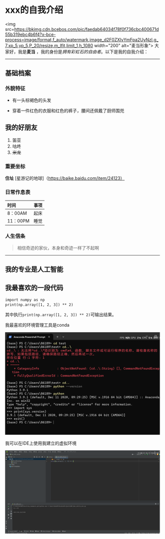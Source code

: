 # xxx的自我介绍
<img src=https://bkimg.cdn.bcebos.com/pic/faedab64034f78f0f736cbc400671d55b319ebc4b6f4?x-bce-process=image/format,f_auto/watermark,image_d2F0ZXIvYmFpa2UyNzI,g_7,xp_5,yp_5,P_20/resize,m_lfit,limit_1,h_1080 width="200" alt="麦当形象">
大家好，我是**麦当** ，我的身份是*拥有彩虹石的自由者*。以下是我的自我介绍：
________________________________________________
## 基础档案
### 外貌特征
* 有一头棕褐色的头发

- 穿着一件红色的衣服和红色的裤子，腰间还佩戴了厨师围兜
## 我的好朋友
1. 笛亚
2. 咕咚
3. ~~米龙~~
### 重要坐标
**住址** [星游记的地球]（https://baike.baidu.com/item/24123）
### 日常作息表
| 时间     | 事项  |
|:-------|:---:|
| 8：00AM | 起床  |
| 11：00PM | 睡觉 |
### 人生信条
>相信奇迹的家伙，本身和奇迹一样了不起啊
_________________________________________________
## 我的专业是人工智能
## 我最喜欢的一段代码
    import numpy as np 
    print(np.array([1, 2, 3]) ** 2)
其中执行`print(np.array([1, 2, 3]) ** 2)`可输出结果。

我最喜欢的环境管理工具是conda

<img src=https://github.com/jakpl/GitDemo/blob/master/tupian/%E5%B1%8F%E5%B9%95%E6%88%AA%E5%9B%BE%202025-03-07%20091118.png width="800" alt="截图一">

我可以在IDE上使用我建立的虚拟环境

<img src=https://github.com/jakpl/GitDemo/blob/master/tupian/%E5%B1%8F%E5%B9%95%E6%88%AA%E5%9B%BE%202025-03-07%20093024.png width="800" alt="截图二">